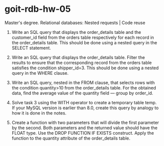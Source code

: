 # goit-rdb-hw-05

Master's degree. Relational databases: Nested requests | Code reuse

1. Write an SQL query that displays the order_details table and the customer_id field from the orders table respectively for each record in the order_details table. This should be done using a nested query in the SELECT statement.

2. Write an SQL query that displays the order_details table. Filter the results to ensure that the corresponding record from the orders table satisfies the condition shipper_id=3. This should be done using a nested query in the WHERE clause.

3. Write an SQL query, nested in the FROM clause, that selects rows with the condition quantity>10 from the order_details table. For the obtained data, find the average value of the quantity field — group by order_id.

4. Solve task 3 using the WITH operator to create a temporary table temp. If your MySQL version is earlier than 8.0, create this query by analogy to how it is done in the notes.

5. Create a function with two parameters that will divide the first parameter by the second. Both parameters and the returned value should have the FLOAT type. Use the DROP FUNCTION IF EXISTS construct. Apply the function to the quantity attribute of the order_details table.

